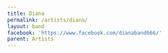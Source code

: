 ```yaml
---
title: Diana
permalink: /artists/diana/
layout: band
facebook: 'https://www.facebook.com/dianaband666/'
parent: Artists
---
```

